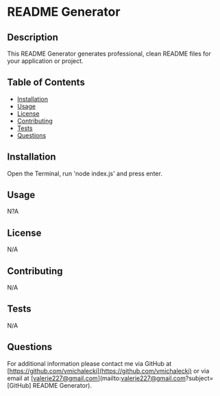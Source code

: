 # README Generator

## Description
This README Generator generates professional, clean README files for your application or project.

## Table of Contents
* [Installation](##-Installation)
* [Usage](##-Usage)
* [License](##-License)
* [Contributing](##-Contributing)
* [Tests](##-Tests)
* [Questions](##-Questions)

## Installation
Open the Terminal, run 'node index.js' and press enter.

## Usage
N?A

## License
N/A

## Contributing
N/A

## Tests
N/A

## Questions
For additional information please contact me via GitHub at [https://github.com/vmichalecki](https://github.com/vmichalecki) or via email at [valerie227@gmail.com](mailto:valerie227@gmail.com?subject=[GitHub] README Generator).